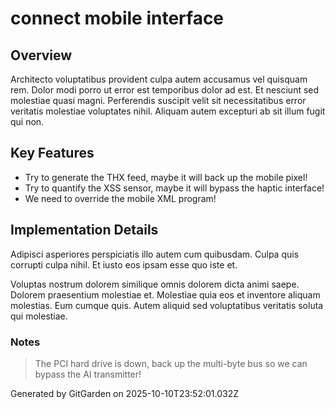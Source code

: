 # connect mobile interface

## Overview
Architecto voluptatibus provident culpa autem accusamus vel quisquam rem. Dolor modi porro ut error est temporibus dolor ad est. Et nesciunt sed molestiae quasi magni. Perferendis suscipit velit sit necessitatibus error veritatis molestiae voluptates nihil. Aliquam autem excepturi ab sit illum fugit qui non.

## Key Features
- Try to generate the THX feed, maybe it will back up the mobile pixel!
- Try to quantify the XSS sensor, maybe it will bypass the haptic interface!
- We need to override the mobile XML program!

## Implementation Details
Adipisci asperiores perspiciatis illo autem cum quibusdam. Culpa quis corrupti culpa nihil. Et iusto eos ipsam esse quo iste et.
 Voluptas nostrum dolorem similique omnis dolorem dicta animi saepe. Dolorem praesentium molestiae et. Molestiae quia eos et inventore aliquam molestias. Eum cumque quis. Autem aliquid sed voluptatibus veritatis soluta qui molestiae.

### Notes
> The PCI hard drive is down, back up the multi-byte bus so we can bypass the AI transmitter!

Generated by GitGarden on 2025-10-10T23:52:01.032Z